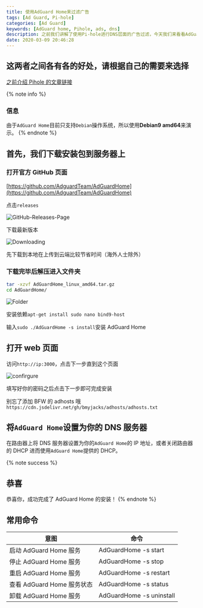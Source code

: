 ```yaml
---
title: 使用AdGuard Home来过滤广告
tags: [Ad Guard, Pi-hole]
categories: [Ad Guard]
keywords: [AdGuard home, Pihole, ads, dns]
description: 之前我们讲解了使用Pi-hole进行DNS层面的广告过滤，今天我们来看看AdGuard Home的表现是不是和Pihole一样呢?一起来看看吧。
date: 2020-03-09 20:46:28
---
```


## 这两者之间各有各的好处，请根据自己的需要来选择

[之前介绍 Pihole 的文章链接](https://www.bmyjacks.cn/2020/pihole.html)

{% note info %}

### 信息

由于`AdGuard Home`目前只支持`Debian`操作系统，所以使用**Debian9 amd64**来演示。
{% endnote %}

## 首先，我们下载安装包到服务器上

### 打开官方 GitHub 页面

[https://github.com/AdguardTeam/AdGuardHome](https://github.com/AdguardTeam/AdGuardHome)

点击`releases`

![GitHub-Releases-Page](https://cdn.bmyjacks.io/img/20200309194654.png?x-oss-process=style/style)

下载最新版本

![Downloading](https://cdn.bmyjacks.io/img/20200309194854.png?x-oss-process=style/style)

先下载到本地在上传到云端比较节省时间（海外人士除外）

### 下载完毕后解压进入文件夹

```bash
tar -xzvf AdGuardHome_linux_amd64.tar.gz
cd AdGuardHome/
```

![Folder](https://cdn.bmyjacks.io/img/20200309201502.png?x-oss-process=style/style)

安装依赖`apt-get install sudo nano bind9-host`

输入`sudo ./AdGuardHome -s install`安装 AdGuard Home

## 打开 web 页面

访问`http://ip:3000`，点击下一步直到这个页面

![confirgure](https://cdn.bmyjacks.io/img/20200309202015.png?x-oss-process=style/style)

填写好你的密码之后点击下一步即可完成安装

别忘了添加 BFW 的 adhosts 哦`https://cdn.jsdelivr.net/gh/bmyjacks/adhosts/adhosts.txt`

## 将`AdGuard Home`设置为你的 DNS 服务器

在路由器上将 DNS 服务器设置为你的`AdGuard Home`的 IP 地址，或者关闭路由器的 DHCP 进而使用`AdGuard Home`提供的 DHCP。

{% note success %}

## 恭喜

恭喜你，成功完成了 AdGuard Home 的安装！
{% endnote %}

## 常用命令

| 意图                       | 命令                     |
| -------------------------- | ------------------------ |
| 启动 AdGuard Home 服务     | AdGuardHome -s start     |
| 停止 AdGuard Home 服务     | AdGuardHome -s stop      |
| 重启 AdGuard Home 服务     | AdGuardHome -s restart   |
| 查看 AdGuard Home 服务状态 | AdGuardHome -s status    |
| 卸载 AdGuard Home 服务     | AdGuardHome -s uninstall |
